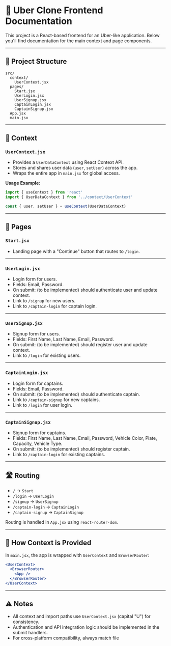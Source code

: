 # 🚀 Uber Clone Frontend Documentation

This project is a React-based frontend for an Uber-like application. Below you'll find documentation for the main context and page components.

---

## 📂 Project Structure

```
src/
  context/
    UserContext.jsx
  pages/
    Start.jsx
    UserLogin.jsx
    UserSignup.jsx
    CaptainLogin.jsx
    CaptainSignup.jsx
  App.jsx
  main.jsx
```

---

## 🧩 Context

### `UserContext.jsx`

- Provides a `UserDataContext` using React Context API.
- Stores and shares user data (`user`, `setUser`) across the app.
- Wraps the entire app in `main.jsx` for global access.

**Usage Example:**
```jsx
import { useContext } from 'react'
import { UserDataContext } from '../context/UserContext'

const { user, setUser } = useContext(UserDataContext)
```

---

## 📄 Pages

### `Start.jsx`

- Landing page with a "Continue" button that routes to `/login`.

---

### `UserLogin.jsx`

- Login form for users.
- Fields: Email, Password.
- On submit: (to be implemented) should authenticate user and update context.
- Link to `/signup` for new users.
- Link to `/captain-login` for captain login.

---

### `UserSignup.jsx`

- Signup form for users.
- Fields: First Name, Last Name, Email, Password.
- On submit: (to be implemented) should register user and update context.
- Link to `/login` for existing users.

---

### `CaptainLogin.jsx`

- Login form for captains.
- Fields: Email, Password.
- On submit: (to be implemented) should authenticate captain.
- Link to `/captain-signup` for new captains.
- Link to `/login` for user login.

---

### `CaptainSignup.jsx`

- Signup form for captains.
- Fields: First Name, Last Name, Email, Password, Vehicle Color, Plate, Capacity, Vehicle Type.
- On submit: (to be implemented) should register captain.
- Link to `/captain-login` for existing captains.

---

## 🛣️ Routing

- `/` → `Start`
- `/login` → `UserLogin`
- `/signup` → `UserSignup`
- `/captain-login` → `CaptainLogin`
- `/captain-signup` → `CaptainSignup`

Routing is handled in `App.jsx` using `react-router-dom`.

---

## 📝 How Context is Provided

In `main.jsx`, the app is wrapped with `UserContext` and `BrowserRouter`:

```jsx
<UserContext>
  <BrowserRouter>
    <App />
  </BrowserRouter>
</UserContext>
```

---

## ⚠️ Notes

- All context and import paths use `UserContext.jsx` (capital "U") for consistency.
- Authentication and API integration logic should be implemented in the submit handlers.
- For cross-platform compatibility, always match file
